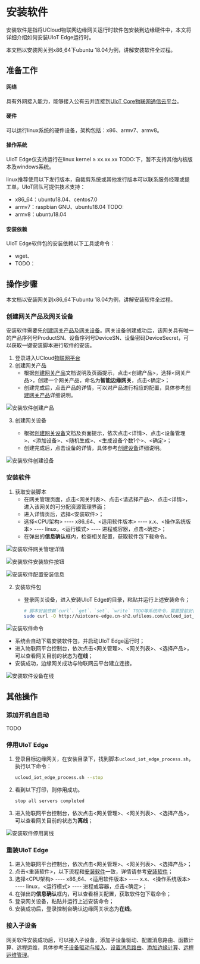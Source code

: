 # 安装软件

安装软件是指将UCloud物联网边缘网关运行时软件包安装到边缘硬件中，本文将详细介绍如何安装UIoT Edge运行时。

本文档以安装网关到x86_64下ubuntu 18.04为例，讲解安装软件全过程。

## 准备工作

#### 网络

具有外网接入能力，能够接入公有云并连接到[UIoT Core物联网通信云平台]()。

#### 硬件

可以运行linux系统的硬件设备，架构包括：x86、armv7、armv8。

#### 操作系统

UIoT Edge仅支持运行在linux kernel ≥ xx.xx.xx TODO:下，暂不支持其他内核版本及windows系统。

linux推荐使用以下发行版本，自裁剪系统或其他发行版本可以联系服务经理或提工单，UIoT团队可提供技术支持：

- x86_64：ubuntu18.04、centos7.0
- armv7：raspbian GNU、ubuntu18.04 TODO:
- armv8：ubuntu18.04

#### 安装依赖

UIoT Edge软件包的安装依赖以下工具或命令：

- wget、
- TODO：

## 操作步骤

本文档以安装网关到x86_64下ubuntu 18.04为例，讲解安装软件全过程。

### 创建网关产品及网关设备

安装软件需要先[创建网关产品]()及[网关设备]()。网关设备创建成功后，该网关具有唯一的产品序列号ProductSN、设备序列号DeviceSN、设备密码DeviceSecret，可以获取一键安装脚本进行软件的安装。

1. 登录进入UCloud[物联网平台](https://console.ucloud.cn/uiot)
2. 创建网关产品
   - 根据[创建网关产品]()文档说明及页面提示，点击<创建产品>，选择<网关产品>，创建一个网关产品，命名为**智能边缘网关**，点击<确定>；
   - 创建完成后，点击产品的详情，可以对产品进行相应的配置，具体参考[创建网关产品]()详细说明。

![安装软件创建产品](../../images/安装软件创建产品.png)

3. 创建网关设备

   - 根据[创建网关设备]()文档及页面提示，依次点击<详情>、点击<设备管理>、<添加设备>、<随机生成>、<生成设备个数1个>、<确定>；
   - 创建完成后，点击设备的详情，具体参考[创建设备](https://docs.ucloud.cn/iot/uiot-core/console_guide/product_device/create_devcies)详细说明。

![安装软件创建设备](../../images/安装软件创建设备.png)

### 安装软件

1. 获取安装脚本
   - 在网关管理页面，点击<网关列表>、点击<请选择产品>、点击<详情>，进入该网关的可分配资源管理界面；
   - 进入详情页后，选择<安装软件>；
   - 选择<CPU架构> ---- x86_64、<适用软件版本> ---- x.x、<操作系统版本> ---- linux，<运行模式> ---- 进程或容器，点击<确定>；
   - 在弹出的**信息确认**框内，检查相关配置，获取软件包下载命令。

![安装软件网关管理详情](../../images/安装软件网关管理详情.png)

![安装软件安装软件按钮](../../images/安装软件安装软件按钮.png)

![安装软件配置安装信息](../../images/安装软件配置安装信息.png)

2. 安装软件包

   - 登录网关设备，进入安装UIoT Edge的目录，粘贴并运行上述安装命令；

     ```bash
     # 脚本安装依赖`curl`、`get`、`set`、`write` TODO等系统命令，需要提前安装。
     sudo curl -O http://uiotcore-edge.cn-sh2.ufileos.com/ucloud_iot_edge_process.sh && sudo chmod +x ucloud_iot_edge_process.sh && sudo ./ucloud_iot_edge_process.sh --install X86_64 1.0 && sudo ./ucloud_iot_edge_process.sh --config mkcggwlfxg2oa8p7 wwwde52j9irh5lsr 1md295x9lvps7jp7 && sudo ./ucloud_iot_edge_process.sh --start
     ```

![安装软件命令](../../images/安装软件命令.png)

   - 系统会自动下载安装软件包，并启动UIoT Edge运行时；
   - 进入物联网平台控制台，依次点击<网关管理>、<网关列表>、<选择产品>，可以查看网关目前的状态为**在线**；
   - 安装成功，边缘网关成功与物联网云平台建立连接。

![安装软件设备在线](../../images/安装软件设备在线.png)

## 其他操作

### 添加开机自启动

TODO

### 停用UIoT Edge

1. 登录目标边缘网关，在安装目录下，找到脚本`ucloud_iot_edge_process.sh`，执行以下命令：

   ```bash
   ucloud_iot_edge_process.sh --stop
   ```

2. 看到以下打印，则停用成功。

   ```bash
   stop all servers completed
   ```

3. 进入物联网平台控制台，依次点击<网关管理>、<网关列表>、<选择产品>，可以查看网关目前的状态为**离线**；

![安装软件停用离线](../../images/安装软件停用离线.png)

### 重装UIoT Edge

1. 进入物联网平台控制台，依次点击<网关管理>、<网关列表>、<选择产品>；
2. 点击<重装软件>，以下流程和[安装软件]()一致，详情请参考[安装软件]()；
3. 选择<CPU架构> ---- x86_64、<适用软件版本> ---- x.x、<操作系统版本> ---- linux，<运行模式> ---- 进程或容器，点击<确定>；
4. 在弹出的**信息确认**框内，可以查看相关配置，获取软件包下载命令；
5. 登录网关设备，粘贴并运行上述安装命令；
6. 安装成功后，登录控制台确认边缘网关状态为**在线**。

### 接入子设备

网关软件安装成功后，可以接入子设备，添加子设备驱动、配置消息路由、函数计算、远程运维，具体参考[子设备驱动与接入]()、[设置消息路由]()、[添加边缘计算]()、[远程运维管理]()。

